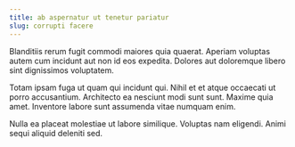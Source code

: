 ```yaml
---
title: ab aspernatur ut tenetur pariatur
slug: corrupti facere
---
```


Blanditiis rerum fugit commodi maiores quia quaerat. Aperiam voluptas autem cum incidunt aut non id eos expedita. Dolores aut doloremque libero sint dignissimos voluptatem.

Totam ipsam fuga ut quam qui incidunt qui. Nihil et et atque occaecati ut porro accusantium. Architecto ea nesciunt modi sunt sunt. Maxime quia amet. Inventore labore sunt assumenda vitae numquam enim.

Nulla ea placeat molestiae ut labore similique. Voluptas nam eligendi. Animi sequi aliquid deleniti sed.
